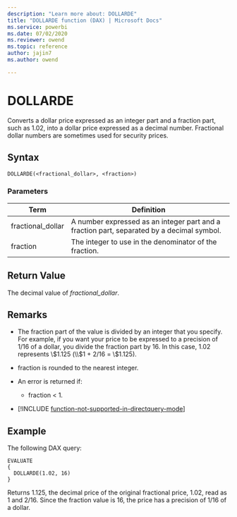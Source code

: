 ```yaml
---
description: "Learn more about: DOLLARDE"
title: "DOLLARDE function (DAX) | Microsoft Docs"
ms.service: powerbi
ms.date: 07/02/2020
ms.reviewer: owend
ms.topic: reference
author: jajin7
ms.author: owend

---
```


# DOLLARDE

Converts a dollar price expressed as an integer part and a fraction part, such as 1.02, into a dollar price expressed as a decimal number. Fractional dollar numbers are sometimes used for security prices.

## Syntax

```dax
DOLLARDE(<fractional_dollar>, <fraction>)
```

### Parameters

|Term|Definition|  
|--------|--------------|  
|fractional_dollar|A number expressed as an integer part and a fraction part, separated by a decimal symbol.|
|fraction|The integer to use in the denominator of the fraction.|

## Return Value

The decimal value of *fractional_dollar*.

## Remarks

- The fraction part of the value is divided by an integer that you specify. For example, if you want your price to be expressed to a precision of 1/16 of a dollar, you divide the fraction part by 16. In this case, 1.02 represents \\$1.125 (\\$1 + 2/16 = \\$1.125).

- fraction is rounded to the nearest integer.

- An error is returned if:
  - fraction < 1.

- [!INCLUDE [function-not-supported-in-directquery-mode](includes/function-not-supported-in-directquery-mode.md)]

## Example

The following DAX query:

```dax
EVALUATE
{
  DOLLARDE(1.02, 16)
}
```

Returns 1.125, the decimal price of the original fractional price, 1.02, read as 1 and 2/16. Since the fraction value is 16, the price has a precision of 1/16 of a dollar.
